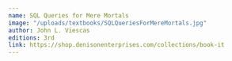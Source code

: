 ```yaml
---
name: SQL Queries for Mere Mortals
image: "/uploads/textbooks/SQLQueriesForMereMortals.jpg"
author: John L. Viescas
editions: 3rd
link: https://shop.denisonenterprises.com/collections/book-it
---
```

